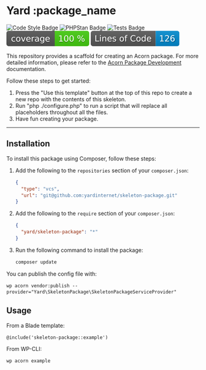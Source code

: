 # Yard :package_name

![Code Style Badge](https://github.com/yardinternet/skeleton-package/actions/workflows/format-php.yml/badge.svg)
![PHPStan Badge](https://github.com/yardinternet/skeleton-package/actions/workflows/phpstan.yml/badge.svg)
![Tests Badge](https://github.com/yardinternet/skeleton-package/actions/workflows/run-tests.yml/badge.svg)
![Code Coverage Badge](https://raw.githubusercontent.com/yardinternet/skeleton-package/badges/coverage.svg)
![Lines of Code Badge](https://raw.githubusercontent.com/yardinternet/skeleton-package/badges/lines-of-code.svg)

This repository provides a scaffold for creating an Acorn package. For more detailed information, please refer to the [Acorn Package Development](https://roots.io/acorn/docs/package-development/) documentation.

<!--delete-->
Follow these steps to get started:

1. Press the "Use this template" button at the top of this repo to create a new repo with the contents of this skeleton.
2. Run "php ./configure.php" to run a script that will replace all placeholders throughout all the files.
3. Have fun creating your package.
---
<!--/delete-->

## Installation

To install this package using Composer, follow these steps:

1. Add the following to the `repositories` section of your `composer.json`:

    ```json
    {
      "type": "vcs",
      "url": "git@github.com:yardinternet/skeleton-package.git"
    }
    ```

2. Add the following to the `require` section of your `composer.json`:

    ```json
    {
      "yard/skeleton-package": "*"
    }
    ```

3. Run the following command to install the package:

    ```sh
    composer update
    ```

You can publish the config file with:

```shell
wp acorn vendor:publish --provider="Yard\SkeletonPackage\SkeletonPackageServiceProvider"
```

## Usage

From a Blade template:

```blade
@include('skeleton-package::example')
```

From WP-CLI:

```shell
wp acorn example
```
